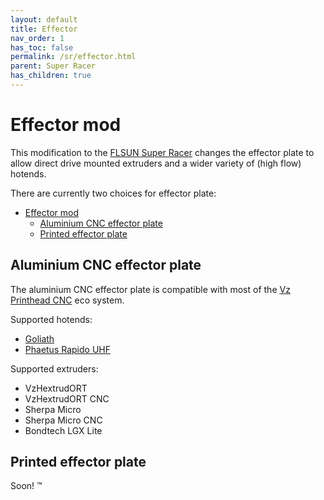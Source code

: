 ```yaml
---
layout: default
title: Effector
nav_order: 1
has_toc: false
permalink: /sr/effector.html
parent: Super Racer
has_children: true
---
```


# Effector mod

This modification to the [FLSUN Super Racer] changes the effector plate to allow direct drive mounted extruders and a wider variety of (high flow) hotends.

[FLSUN Super Racer]: https://s.click.aliexpress.com/e/_DCdslDF


There are currently two choices for effector plate:
- [Effector mod](#effector-mod)
  - [Aluminium CNC effector plate](#aluminium-cnc-effector-plate)
  - [Printed effector plate](#printed-effector-plate)

## Aluminium CNC effector plate

The aluminium CNC effector plate is compatible with most of the [Vz Printhead CNC](https://github.com/VzBoT3D/Vz-Printhead-CNC) eco system. 

Supported hotends:
- [Goliath](effector/hotend_goliath.html)
- [Phaetus Rapido UHF](effector/hotend_rapido.html)

Supported extruders:
- VzHextrudORT
- VzHextrudORT CNC
- Sherpa Micro
- Sherpa Micro CNC
- Bondtech LGX Lite

## Printed effector plate

Soon! &trade;

